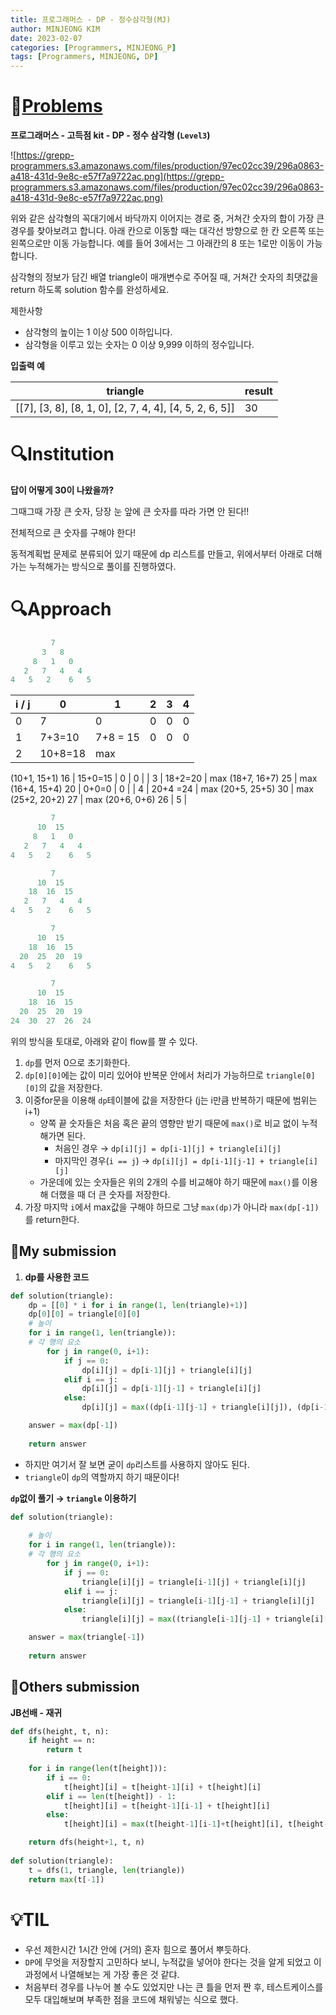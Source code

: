 ```yaml
---
title: 프로그래머스 - DP - 정수삼각형(MJ)
author: MINJEONG KIM
date: 2023-02-07
categories: [Programmers, MINJEONG_P]
tags: [Programmers, MINJEONG, DP]
---
```



# 📖[Problems](https://school.programmers.co.kr/learn/courses/30/lessons/43105)

**프로그래머스 - 고득점 kit - DP - 정수 삼각형 (`Level3`)**

![https://grepp-programmers.s3.amazonaws.com/files/production/97ec02cc39/296a0863-a418-431d-9e8c-e57f7a9722ac.png](https://grepp-programmers.s3.amazonaws.com/files/production/97ec02cc39/296a0863-a418-431d-9e8c-e57f7a9722ac.png)

위와 같은 삼각형의 꼭대기에서 바닥까지 이어지는 경로 중, 거쳐간 숫자의 합이 가장 큰 경우를 찾아보려고 합니다. 아래 칸으로 이동할 때는 대각선 방향으로 한 칸 오른쪽 또는 왼쪽으로만 이동 가능합니다. 예를 들어 3에서는 그 아래칸의 8 또는 1로만 이동이 가능합니다.

삼각형의 정보가 담긴 배열 triangle이 매개변수로 주어질 때, 거쳐간 숫자의 최댓값을 return 하도록 solution 함수를 완성하세요.

제한사항

- 삼각형의 높이는 1 이상 500 이하입니다.
- 삼각형을 이루고 있는 숫자는 0 이상 9,999 이하의 정수입니다.

**입출력 예**

| triangle | result |
| --- | --- |
| [[7], [3, 8], [8, 1, 0], [2, 7, 4, 4], [4, 5, 2, 6, 5]] | 30 |

# 🔍Institution

**답이 어떻게 30이 나왔을까?**

그때그때 가장 큰 숫자, 당장 눈 앞에 큰 숫자를 따라 가면 안 된다!!

전체적으로 큰 숫자를 구해야 한다!

동적계획법 문제로 분류되어 있기 때문에 dp 리스트를 만들고, 위에서부터 아래로 더해가는 누적해가는 방식으로 풀이를 진행하였다. 

# 🔍Approach

```python
         7
       3   8
     8   1   0
   2   7   4   4
4   5   2    6   5
```

| i / j | 0 | 1 | 2 | 3 | 4 |
| --- | --- | --- | --- | --- | --- |
| 0 | 7 | 0 | 0 | 0 | 0 |
| 1 | 7+3=10 | 7+8 = 15 | 0 | 0 | 0 |
| 2 | 10+8=18 | max
(10+1, 15+1)
16 | 15+0=15 | 0 | 0 |
| 3 | 18+2=20 | max
(18+7, 16+7)
25 | max
(16+4, 15+4)
20 | 0+0=0 | 0 |
| 4 | 20+4 =24 | max
(20+5, 25+5)
30 | max
(25+2, 20+2)
27 | max
(20+6, 0+6)
26 | 5 |

```fsharp
         7
      10  15
     8   1   0
   2   7   4   4
4   5   2    6   5
```

```python
         7
      10  15
    18  16  15
   2   7   4   4
4   5   2    6   5
```

```python
         7
      10  15
    18  16  15
  20  25  20  19
4   5   2    6   5
```

```python
         7
      10  15
    18  16  15
  20  25  20  19
24  30  27  26  24
```

위의 방식을 토대로, 아래와 같이 flow를 짤 수 있다.

1. `dp`를 먼저 0으로 초기화한다. 
2. `dp[0][0]`에는 값이 미리 있어야 반복문 안에서 처리가 가능하므로 `triangle[0][0]`의 값을 저장한다.
3. 이중for문을 이용해 `dp`테이블에 값을 저장한다 (j는 i만큼 반복하기 때문에 범위는 i+1)
    - 양쪽 끝 숫자들은 처음 혹은 끝의 영향만 받기 때문에 `max()`로 비교 없이 누적해가면 된다.
        - 처음인 경우 → `dp[i][j] = dp[i-1][j] + triangle[i][j]`
        - 마지막인 경우(`i == j`) →  `dp[i][j] = dp[i-1][j-1] + triangle[i][j]`
    - 가운데에 있는 숫자들은 위의 2개의 수를 비교해야 하기 때문에 `max()`를 이용해 더했을 때 더 큰 숫자를 저장한다.
4. 가장 마지막 `i`에서 max값을 구해야 하므로 그냥 `max(dp)`가 아니라 `max(dp[-1])`를 return한다.

## 🚩My submission

1. **dp를 사용한 코드**

```python
def solution(triangle):
    dp = [[0] * i for i in range(1, len(triangle)+1)]
    dp[0][0] = triangle[0][0]
    # 높이
    for i in range(1, len(triangle)):
    # 각 행의 요소 
        for j in range(0, i+1):
            if j == 0:
                dp[i][j] = dp[i-1][j] + triangle[i][j]
            elif i == j:
                dp[i][j] = dp[i-1][j-1] + triangle[i][j]
            else:
                dp[i][j] = max((dp[i-1][j-1] + triangle[i][j]), (dp[i-1][j] + triangle[i][j]))

    answer = max(dp[-1])
    
    return answer
```

- 하지만 여기서 잘 보면 굳이 `dp`리스트를 사용하지 않아도 된다.
- `triangle`이 `dp`의 역할까지 하기 때문이다!

**`dp`없이 풀기 → `triangle` 이용하기**

```python
def solution(triangle):
 
    # 높이
    for i in range(1, len(triangle)):
    # 각 행의 요소 
        for j in range(0, i+1):
            if j == 0:
                triangle[i][j] = triangle[i-1][j] + triangle[i][j]
            elif i == j:
                triangle[i][j] = triangle[i-1][j-1] + triangle[i][j]
            else:
                triangle[i][j] = max((triangle[i-1][j-1] + triangle[i][j]), (triangle[i-1][j] + triangle[i][j]))

    answer = max(triangle[-1])
    
    return answer
```

## 🚩Others submission

**JB선배 - 재귀**

```python
def dfs(height, t, n):
    if height == n:
        return t
    
    for i in range(len(t[height])):
        if i == 0:
            t[height][i] = t[height-1][i] + t[height][i]
        elif i == len(t[height]) - 1:
            t[height][i] = t[height-1][i-1] + t[height][i]
        else:
            t[height][i] = max(t[height-1][i-1]+t[height][i], t[height-1][i] + t[height][i])

    return dfs(height+1, t, n)
    
def solution(triangle):
    t = dfs(1, triangle, len(triangle))
    return max(t[-1])
```

# 💡TIL

- 우선 제한시간 1시간 안에 (거의) 혼자 힘으로 풀어서 뿌듯하다.
- `DP`에 무엇을 저장할지 고민하다 보니, 누적값을 넣어야 한다는 것을 알게 되었고 이 과정에서 나열해보는 게 가장 좋은 것 같댜.
- 처음부터 경우를 나누어 볼 수도 있었지만 나는 큰 틀을 먼저 짠 후, 테스트케이스를 모두 대입해보며 부족한 점을 코드에 채워넣는 식으로 했다.
